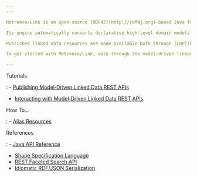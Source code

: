 ```yaml
---
---

Metreeca/Link is an open source [RDF4J](http://rdf4j.org)-based Java framework enabling rapid development of RESTful linked data services.

Its engine automatically converts declarative high-level domain models defined with [SHACL](https://www.w3.org/TR/shacl/) and [SPARQL](https://www.w3.org/TR/sparql11-overview/) into extended linked data APIs supporting faceted search, data validation and fine‑grained role‑based read/write access control rules.

Published linked data resources are made available both through [LDP](https://www.w3.org/TR/ldp-primer/) and idiomatic REST/JSON APIs, supporting standardized access from third-party clients and completely shielding front‑end developers from linked data technicalities.

To get started with Metreeca/Link, walk through the model‑driven linked data [publishing](tutorials/publish-ldp-apis) and [interaction](tutorials/interact-with-ldp-apis) tutorials.

---
```


Tutorials

: - [Publishing Model‑Driven Linked Data REST APIs](tutorials/publishing-ldp-apis)
- [Interacting with Model‑Driven Linked Data REST APIs](tutorials/interacting-with-ldp-apis)

How To…

: - [Alias Resources](how-to/alias-resources)

References

: - [Java API Reference](javadocs/index.html)
- [Shape Specification Language](references/spec-language)
- [REST Faceted Search API](references/faceted-search)
- [Idiomatic RDF/JSON Serialization](references/idiomatic-json)
<!-- - [Known Issues](references/known-issues) -->

